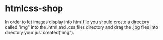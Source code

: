 # htmlcss-shop

In order to let images display into html file you should create a directory called "img" into the .html and .css files directory 
and drag the .jpg files into directory your just created("img").
